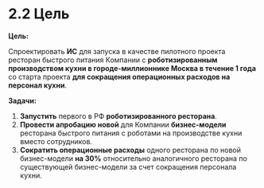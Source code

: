 # 2.2 Цель

**Цель:** 

Спроектировать **ИС** для запуска в качестве пилотного проекта ресторан быстрого питания Компании с **роботизированным производством кухни в городе-миллионнике Москва в течение 1 года** со старта проекта **для сокращения операционных расходов на персонал кухни**.

**Задачи:**
  1. **Запустить** первого в РФ **роботизированного ресторана**.
  2. **Провести апробацию новой** для Компании **бизнес-модели** ресторана быстрого питания с роботами на производстве кухни вместо сотрудников.
  3. **Сократить операционные расходы** одного ресторана по новой бизнес-модели **на 30%** относительно аналогичного ресторана по существующей бизнес-модели за счет сокращения персонала кухни.
